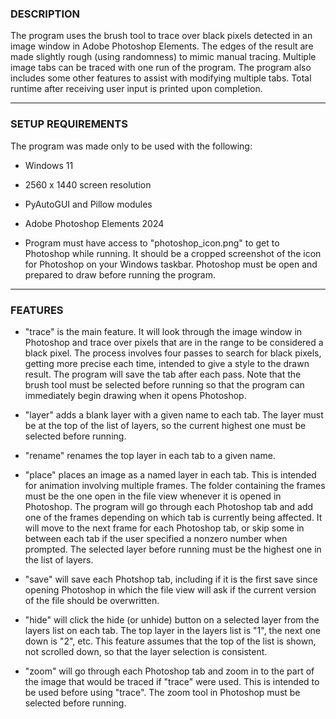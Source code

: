### DESCRIPTION
The program uses the brush tool to trace over black pixels detected in an image window in Adobe Photoshop Elements. The edges of the result are made slightly rough (using randomness) to mimic manual tracing. Multiple image tabs can be traced with one run of the program. The program also includes some other features to assist with modifying multiple tabs. Total runtime after receiving user input is printed upon completion.

---

### SETUP REQUIREMENTS
The program was made only to be used with the following:
- Windows 11

- 2560 x 1440 screen resolution
- PyAutoGUI and Pillow modules
- Adobe Photoshop Elements 2024
- Program must have access to "photoshop_icon.png" to get to Photoshop while running. It should be a cropped screenshot of the icon for Photoshop on your Windows taskbar. Photoshop must be open and prepared to draw before running the program.

---

### FEATURES
- "trace" is the main feature. It will look through the image window in Photoshop and trace over pixels that are in the range to be considered a black pixel. The process involves four passes to search for black pixels, getting more precise each time, intended to give a style to the drawn result. The program will save the tab after each pass. Note that the brush tool must be selected before running so that the program can immediately begin drawing when it opens Photoshop.

- "layer" adds a blank layer with a given name to each tab. The layer must be at the top of the list of layers, so the current highest one must be selected before running.
- "rename" renames the top layer in each tab to a given name.
- "place" places an image as a named layer in each tab. This is intended for animation involving multiple frames. The folder containing the frames must be the one open in the file view whenever it is opened in Photoshop. The program will go through each Photoshop tab and add one of the frames depending on which tab is currently being affected. It will move to the next frame for each Photoshop tab, or skip some in between each tab if the user specified a nonzero number when prompted. The selected layer before running must be the highest one in the list of layers.
- "save" will save each Photshop tab, including if it is the first save since opening Photoshop in which the file view will ask if the current version of the file should be overwritten.
- "hide" will click the hide (or unhide) button on a selected layer from the layers list on each tab. The top layer in the layers list is "1", the next one down is "2", etc. This feature assumes that the top of the list is shown, not scrolled down, so that the layer selection is consistent.
- "zoom" will go through each Photoshop tab and zoom in to the part of the image that would be traced if "trace" were used. This is intended to be used before using "trace". The zoom tool in Photoshop must be selected before running.
